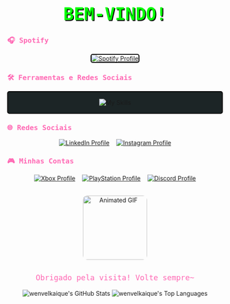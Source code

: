 
<div align="center">
  <h1 style="color: #00FF00; font-family: 'Press Start 2P', monospace; font-size: 2.5rem; text-shadow: 2px 2px #000000;">BEM-VINDO!</h1>
</div>

<section>
  <h3 style="color: #FF69B4; font-family: 'Press Start 2P', monospace;">🎧 Spotify</h3>
  <p align="center">
    <a href="https://open.spotify.com/user/31qd7t3n3pko2nu272rtnsswcd3a">
      <img src="https://spotify-github-profile.kittinanx.com/api/view?uid=31qd7t3n3pko2nu272rtnsswcd3a&cover_image=true&theme=novatorem&bar_color=ff69b4&bar_color_cover=true" alt="Spotify Profile" style="max-width: 100%; height: auto; border: 2px solid #000000; border-radius: 5px;">
    </a>
  </p>
</section>

<section>
  <h3 style="color: #FF69B4; font-family: 'Press Start 2P', monospace;">🛠️ Ferramentas e Redes Sociais</h3>
  <div align="center" style="display: flex; flex-wrap: wrap; gap: 1rem; justify-content: center; padding: 1rem; background-color: #1C2526; border: 2px solid #000000; border-radius: 5px;">
    <img src="https://skillicons.dev/icons?i=html,css,php,javascript,python,bootstrap,cpp,cs,discord,github,instagram,vite,vscode,windows&theme=dark&perline=7" alt="My Skills" style="max-width: 100%;">
  </div>
</section>

<section>
  <h3 style="color: #FF69B4; font-family: 'Press Start 2P', monospace;">🌐 Redes Sociais</h3>
  <div align="center" style="display: flex; flex-wrap: wrap; gap: 1rem; justify-content: center;">
    <a href="https://www.linkedin.com/in/wenvel-kaique-989230310/">
      <img src="https://img.shields.io/badge/-LinkedIn-00B7EB?style=for-the-badge&logo=linkedin&logoColor=white" alt="LinkedIn Profile">
    </a>
    <a href="https://instagram.com/wenvelkaique">
      <img src="https://img.shields.io/badge/-Instagram-FF1493?style=for-the-badge&logo=instagram&logoColor=white" alt="Instagram Profile">
    </a>
  </div>
</section>

<section>
  <h3 style="color: #FF69B4; font-family: 'Press Start 2P', monospace;">🎮 Minhas Contas</h3>
  <div align="center" style="display: flex; flex-wrap: wrap; gap: 1rem; justify-content: center;">
    <a href="https://www.xbox.com/pt-BR/play/user/DuskGuitar29614">
      <img src="https://img.shields.io/badge/-Xbox-107C10?style=for-the-badge&logo=xbox&logoColor=white" alt="Xbox Profile">
    </a>
    <a href="https://psnprofiles.com/abruzzesecaio">
      <img src="https://img.shields.io/badge/-PlayStation-003791?style=for-the-badge&logo=playstation&logoColor=white" alt="PlayStation Profile">
    </a>
    <a href="https://discord.com/users/1220200796822700082">
      <img src="https://img.shields.io/badge/-Discord-5865F2?style=for-the-badge勤for-the-badge&logo=discord&logoColor=white" alt="Discord Profile">
    </a>
  </div>
</section>

<div align="center" style="margin: 2rem 0;">
  <img src="https://media4.giphy.com/media/8gSh4No47eIGA/200.webp" alt="Animated GIF" width="150" style="border-radius: 10px;" loading="lazy">
</div>

<p align="center" style="color: #FF69B4; font-family: 'Press Start 2P', monospace; font-size: 1.1rem;">Obrigado pela visita! Volte sempre~</p>

<div align="center">
  <img src="https://github-readme-stats.vercel.app/api?username=wenvelkaique&theme=algolia&show_icons=true&hide_border=true&count_private=true" alt="wenvelkaique's GitHub Stats" style="max-width: 100%;">
  <img src="https://github-readme-stats.vercel.app/api/top-langs/?username=wenvelkaique&theme=algolia&show_icons=true&hide_border=true&layout=compact" alt="wenvelkaique's Top Languages" style="max-width: 100%;">
</div>
